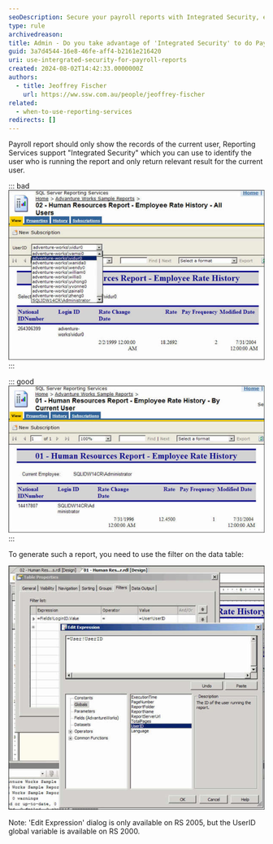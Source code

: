 ```yaml
---
seoDescription: Secure your payroll reports with Integrated Security, ensuring each user views only their relevant data.
type: rule
archivedreason:
title: Admin - Do you take advantage of 'Integrated Security' to do Payroll reports?
guid: 3a7d4544-16e8-46fe-aff4-b2161e216420
uri: use-intergrated-security-for-payroll-reports
created: 2024-08-02T14:42:33.0000000Z
authors:
  - title: Jeoffrey Fischer
    url: https://ww.ssw.com.au/people/jeoffrey-fischer
related:
  - when-to-use-reporting-services
redirects: []
---
```


<!--endintro-->

Payroll report should only show the records of the current user, Reporting Services support "Integrated Security" which you can use to identify the user who is running the report and only return relevant result for the current user.

::: bad  
![Figure: Bad example - Everyone can see others' rate changing history (maybe useful for administrative, but not for your employees)](RSRulesPayRollByUserIDT1.jpg)  
:::

::: good  
![Figure: Good example - The current employee can only see his own record](RSRulesPayRollByUserIDT2.jpg)
:::

To generate such a report, you need to use the filter on the data table:

![Figure: Specify the filters on your data table and select Globals->User!UserID](RSRulesPayRollByUserIDT3.jpg)

Note: 'Edit Expression' dialog is only available on RS 2005, but the UserID global variable is available on RS 2000.
